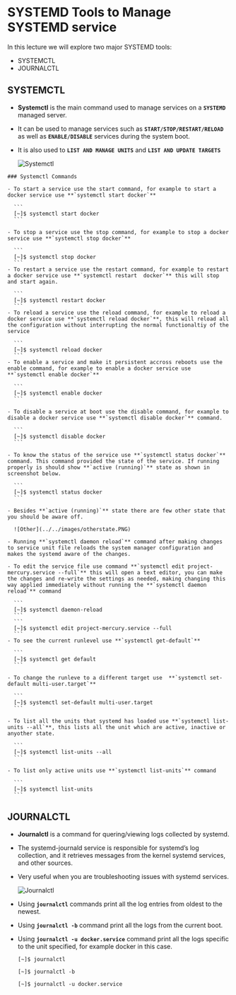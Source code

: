 # SYSTEMD Tools to Manage SYSTEMD service


  In this lecture we will explore two major SYSTEMD tools:
  - SYSTEMCTL
  - JOURNALCTL

  ## SYSTEMCTL

   - __Systemctl__ is the main command used to manage services on a **`SYSTEMD`** managed server.
   - It can be used to manage services such as **`START/STOP/RESTART/RELOAD`** as well as **`ENABLE/DISABLE`** services
     during the system boot.
   - It is also used to **`LIST AND MANAGE UNITS`** and **`LIST AND UPDATE TARGETS`**
   
      ![Systemctl](../../images/systemctl.png)

    ### Systemctl Commands 

    - To start a service use the start command, for example to start a docker service use **`systemctl start docker`**
    
      ```
      [~]$ systemctl start docker
      ```

    - To stop a service use the stop command, for example to stop a docker service use **`systemctl stop docker`**
    
      ```
      [~]$ systemctl stop docker
      ```
    - To restart a service use the restart command, for example to restart a docker service use **`systemctl restart  docker`** this will stop and start again.

      ```
      [~]$ systemctl restart docker
      ```
    - To reload a service use the reload command, for example to reload a docker service use **`systemctl reload docker`**, this will reload all the configuration without interrupting the normal functionaltiy of the service
    
      ```
      [~]$ systemctl reload docker
      ```
    - To enable a service and make it persistent accross reboots use the enable command, for example to enable a docker service use **`systemctl enable docker`**
      
      ```
      [~]$ systemctl enable docker
      ```

    - To disable a service at boot use the disable command, for example to disable a docker service use **`systemctl disable docker`** command.
      
      ```
      [~]$ systemctl disable docker
      ```

    - To know the status of the service use **`systemctl status docker`** command. This command provided the state of the service. If running properly is should show **`active (running)`** state as shown in screenshot below.
    
      ```
      [~]$ systemctl status docker
      ```

    - Besides **`active (running)`** state there are few other state that you should be aware off.
        
      ![Other](../../images/otherstate.PNG)

    - Running **`systemctl daemon reload`** command after making changes to service unit file reloads the system manager configuration and makes the systemd aware of the changes. 

    - To edit the service file use command **`systemctl edit project-mercury.service --full`** this will open a text editor, you can make the changes and re-write the settings as needed, making changing this way applied immediately without running the **`systemctl daemon reload`** command
      
      ```
      [~]$ systemctl daemon-reload
      ```
      ```
      [~]$ systemctl edit project-mercury.service --full
      ```
    - To see the current runlevel use **`systemctl get-default`**
      
      ```
      [~]$ systemctl get default
      ```

    - To change the runleve to a different target use  **`systemctl set-default multi-user.target`**
      
      ```
      [~]$ systemctl set-default multi-user.target
      ```

    - To list all the units that systemd has loaded use **`systemctl list-units --all`**, this lists all the unit which are active, inactive or anyother state.
      
      ```
      [~]$ systemctl list-units --all
      ```

    - To list only active units use **`systemctl list-units`** command
      
      ```
      [~]$ systemctl list-units
      ```
        

  ## JOURNALCTL

   - __Journalctl__ is a command for quering/viewing logs collected by systemd.
   - The systemd-journald service is responsible for systemd’s log collection, and it retrieves messages from the kernel    systemd services, and other sources.
   - Very useful when you are troubleshooting issues with systemd services.
     
      ![Journalctl](../../images/journalctl.png)

   - Using **`journalctl`** commands print all the log entries from oldest to the newest.
   - Using **`journalctl -b`** command print all the logs from the current boot.
   - Using **`journalctl -u docker.service`** command print all the logs specific to the unit specified, for example docker in this case.

      ```
      [~]$ journalctl
      ```

      ```
      [~]$ journalctl -b
      ```      

      ```
      [~]$ journalctl -u docker.service 
      ```
